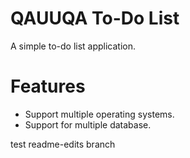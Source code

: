 # QAUUQA To-Do List
A simple to-do list application.
# Features
* Support multiple operating systems.
* Support for multiple database.

test readme-edits branch
